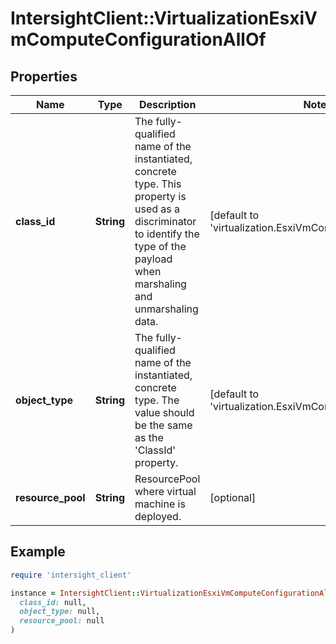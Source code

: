 # IntersightClient::VirtualizationEsxiVmComputeConfigurationAllOf

## Properties

| Name | Type | Description | Notes |
| ---- | ---- | ----------- | ----- |
| **class_id** | **String** | The fully-qualified name of the instantiated, concrete type. This property is used as a discriminator to identify the type of the payload when marshaling and unmarshaling data. | [default to &#39;virtualization.EsxiVmComputeConfiguration&#39;] |
| **object_type** | **String** | The fully-qualified name of the instantiated, concrete type. The value should be the same as the &#39;ClassId&#39; property. | [default to &#39;virtualization.EsxiVmComputeConfiguration&#39;] |
| **resource_pool** | **String** | ResourcePool where virtual machine is deployed. | [optional] |

## Example

```ruby
require 'intersight_client'

instance = IntersightClient::VirtualizationEsxiVmComputeConfigurationAllOf.new(
  class_id: null,
  object_type: null,
  resource_pool: null
)
```

